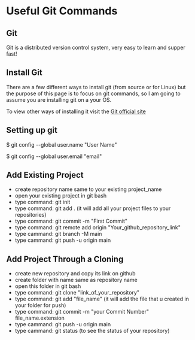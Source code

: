 # Useful Git Commands
## Git
Git is a distributed version control system, very easy to learn and supper fast!

## Install Git
There are a few different ways to install git (from source or for Linux) but the purpose of this page is to focus on git commands, so I am going to assume you are installing git on a your OS.

To view other ways of installing it visit the [Git official site](http://git-scm.com/book/en/v2/Getting-Started-Installing-Git)


## Setting up git
$ git config --global user.name "User Name"

$ git config --global user.email "email"

## Add Existing Project
- create repository name same to your existing project_name
- open your existing project in git bash
- type command: git init 
- type command: git add . (it will add all your project files to your repositories)
- type command: git commit -m "First Commit"
- type command: git remote add origin "Your_github_repository_link"
- type cammand: git branch -M main
- type cammand: git push -u origin main

## Add Project Through a Cloning
- create new repository and copy its link on github
- create folder with name same as repository name 
- open this folder in git bash
- type command: git clone "link_of_your_repository" 
- type command: git add "file_name" (it will add the file that u created in your folder for push)
- type command: git commit -m "your Commit Number" file_name.extension
- type cammand: git push -u origin main
- type cammand: git status (to see the status of your repository)

